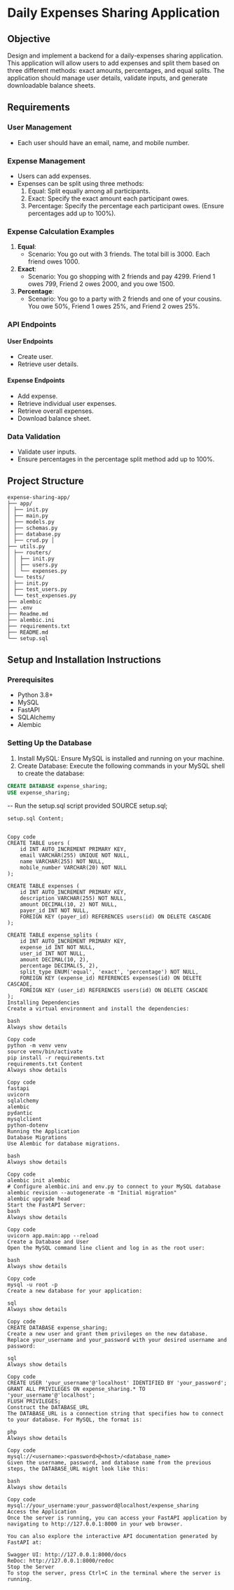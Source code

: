 # Daily Expenses Sharing Application

## Objective
Design and implement a backend for a daily-expenses sharing application. This application will allow users to add expenses and split them based on three different methods: exact amounts, percentages, and equal splits. The application should manage user details, validate inputs, and generate downloadable balance sheets.

## Requirements

### User Management
- Each user should have an email, name, and mobile number.

### Expense Management
- Users can add expenses.
- Expenses can be split using three methods:
  1. Equal: Split equally among all participants.
  2. Exact: Specify the exact amount each participant owes.
  3. Percentage: Specify the percentage each participant owes. (Ensure percentages add up to 100%).

### Expense Calculation Examples
1. **Equal**:
    - Scenario: You go out with 3 friends. The total bill is 3000. Each friend owes 1000.
2. **Exact**:
    - Scenario: You go shopping with 2 friends and pay 4299. Friend 1 owes 799, Friend 2 owes 2000, and you owe 1500.
3. **Percentage**:
    - Scenario: You go to a party with 2 friends and one of your cousins. You owe 50%, Friend 1 owes 25%, and Friend 2 owes 25%.

### API Endpoints

#### User Endpoints
- Create user.
- Retrieve user details.

#### Expense Endpoints
- Add expense.
- Retrieve individual user expenses.
- Retrieve overall expenses.
- Download balance sheet.

### Data Validation
- Validate user inputs.
- Ensure percentages in the percentage split method add up to 100%.

## Project Structure
```
expense-sharing-app/ 
├── app/ 
│ ├── init.py 
│ ├── main.py 
│ ├── models.py 
│ ├── schemas.py 
│ ├── database.py
│ ├── crud.py │ 
├── utils.py 
│ ├── routers/ 
│ │ ├── init.py 
│ │ ├── users.py 
│ │ └── expenses.py 
│ └── tests/ 
│ ├── init.py 
│ ├── test_users.py 
│ └── test_expenses.py 
├── alembic 
├── .env 
├── Readme.md 
├── alembic.ini 
├── requirements.txt 
├── README.md 
└── setup.sql
```

## Setup and Installation Instructions

### Prerequisites
- Python 3.8+
- MySQL
- FastAPI
- SQLAlchemy
- Alembic

### Setting Up the Database
1. Install MySQL: Ensure MySQL is installed and running on your machine.
2. Create Database: Execute the following commands in your MySQL shell to create the database:

```sql
CREATE DATABASE expense_sharing;
USE expense_sharing;
```
-- Run the setup.sql script provided
SOURCE setup.sql;
```
setup.sql Content;


Copy code
CREATE TABLE users (
    id INT AUTO_INCREMENT PRIMARY KEY,
    email VARCHAR(255) UNIQUE NOT NULL,
    name VARCHAR(255) NOT NULL,
    mobile_number VARCHAR(20) NOT NULL
);

CREATE TABLE expenses (
    id INT AUTO_INCREMENT PRIMARY KEY,
    description VARCHAR(255) NOT NULL,
    amount DECIMAL(10, 2) NOT NULL,
    payer_id INT NOT NULL,
    FOREIGN KEY (payer_id) REFERENCES users(id) ON DELETE CASCADE
);

CREATE TABLE expense_splits (
    id INT AUTO_INCREMENT PRIMARY KEY,
    expense_id INT NOT NULL,
    user_id INT NOT NULL,
    amount DECIMAL(10, 2),
    percentage DECIMAL(5, 2),
    split_type ENUM('equal', 'exact', 'percentage') NOT NULL,
    FOREIGN KEY (expense_id) REFERENCES expenses(id) ON DELETE CASCADE,
    FOREIGN KEY (user_id) REFERENCES users(id) ON DELETE CASCADE
);
Installing Dependencies
Create a virtual environment and install the dependencies:

bash
Always show details

Copy code
python -m venv venv
source venv/bin/activate
pip install -r requirements.txt
requirements.txt Content
Always show details

Copy code
fastapi
uvicorn
sqlalchemy
alembic
pydantic
mysqlclient
python-dotenv
Running the Application
Database Migrations
Use Alembic for database migrations.

bash
Always show details

Copy code
alembic init alembic
# Configure alembic.ini and env.py to connect to your MySQL database
alembic revision --autogenerate -m "Initial migration"
alembic upgrade head
Start the FastAPI Server:
bash
Always show details

Copy code
uvicorn app.main:app --reload
Create a Database and User
Open the MySQL command line client and log in as the root user:

bash
Always show details

Copy code
mysql -u root -p
Create a new database for your application:

sql
Always show details

Copy code
CREATE DATABASE expense_sharing;
Create a new user and grant them privileges on the new database. Replace your_username and your_password with your desired username and password:

sql
Always show details

Copy code
CREATE USER 'your_username'@'localhost' IDENTIFIED BY 'your_password';
GRANT ALL PRIVILEGES ON expense_sharing.* TO 'your_username'@'localhost';
FLUSH PRIVILEGES;
Construct the DATABASE_URL
The DATABASE_URL is a connection string that specifies how to connect to your database. For MySQL, the format is:

php
Always show details

Copy code
mysql://<username>:<password>@<host>/<database_name>
Given the username, password, and database name from the previous steps, the DATABASE_URL might look like this:

bash
Always show details

Copy code
mysql://your_username:your_password@localhost/expense_sharing
Access the Application
Once the server is running, you can access your FastAPI application by navigating to http://127.0.0.1:8000 in your web browser.

You can also explore the interactive API documentation generated by FastAPI at:

Swagger UI: http://127.0.0.1:8000/docs
ReDoc: http://127.0.0.1:8000/redoc
Stop the Server
To stop the server, press Ctrl+C in the terminal where the server is running.
